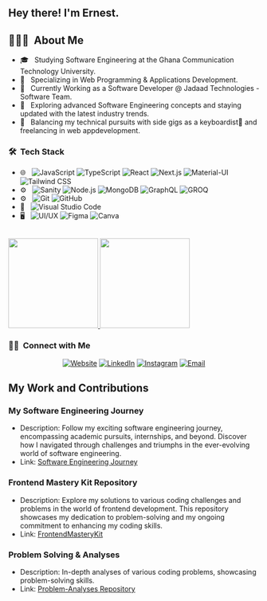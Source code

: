 <h2>Hey there! I'm Ernest.</h2>

## 👨🏻‍💻 &nbsp;About Me

- 🎓 &nbsp; Studying Software Engineering at the Ghana Communication Technology University.
- 📱 &nbsp; Specializing in Web Programming & Applications Development.
- 💼 &nbsp; Currently Working as a Software Developer @ Jadaad Technologies - Software Team.
- 🌱 &nbsp; Exploring advanced Software Engineering concepts and staying updated with the latest industry trends.
- 🔧 &nbsp; Balancing my technical pursuits with side gigs as a keyboardist🎹 and freelancing in web appdevelopment.

<h3> 🛠 &nbsp;Tech Stack</h3>

- 🌐 &nbsp;
  ![JavaScript](https://img.shields.io/badge/-JavaScript-333333?style=flat&logo=javascript)
  ![TypeScript](https://img.shields.io/badge/-TypeScript-333333?style=flat&logo=typescript&logoColor=007ACC)
  ![React](https://img.shields.io/badge/-React-333333?style=flat&logo=react)
  ![Next.js](https://img.shields.io/badge/-Next.js-333333?style=flat&logo=nextdotjs&logoColor=white)
  ![Material-UI](https://img.shields.io/badge/-Material--UI-333333?style=flat&logo=material-ui&logoColor=007ACC)
  ![Tailwind CSS](https://img.shields.io/badge/-Tailwind%20CSS-333333?style=flat&logo=tailwind-css&logoColor=06B6D4)
- ⚙️ &nbsp;
  ![Sanity](https://img.shields.io/badge/-Sanity-333333?style=flat&logo=sanity&logoColor=F03E2F)
  ![Node.js](https://img.shields.io/badge/-Node.js-333333?style=flat&logo=node.js&logoColor=339933)
  ![MongoDB](https://img.shields.io/badge/-MongoDB-333333?style=flat&logo=mongodb&logoColor=47A248)
  ![GraphQL](https://img.shields.io/badge/-GraphQL-333333?style=flat&logo=graphql&logoColor=E10098)
  ![GROQ](https://img.shields.io/badge/-GROQ-333333?style=flat&logo=groq&logoColor=00E599)
- ⚙️ &nbsp;
  ![Git](https://img.shields.io/badge/-Git-333333?style=flat&logo=git)
  ![GitHub](https://img.shields.io/badge/-GitHub-333333?style=flat&logo=github)
- 🔧 &nbsp;
  ![Visual Studio Code](https://img.shields.io/badge/-Visual%20Studio%20Code-333333?style=flat&logo=visual-studio-code&logoColor=007ACC)
- 🖥 &nbsp;
  ![UI/UX](https://img.shields.io/badge/-UI/UX-4A90E2?style=flat&logo=ui&logoColor=white)
  ![Figma](https://img.shields.io/badge/-Figma-F24E1E?style=flat&logo=figma&logoColor=white)
  ![Canva](https://img.shields.io/badge/-Canva-00C4CC?style=flat&logo=canva&logoColor=white)

<br/>
 
<a href="https://github.com/Ernest-Yoyowah">
  <img height="180em" src="https://github-readme-stats.vercel.app/api?username=Ernest-Yoyowah&theme=buefy&show_icons=true" />
  <img height="180em" src="https://github-readme-stats.vercel.app/api/top-langs/?username=Ernest-Yoyowah&theme=buefy&layout=compact" />
</a>

<br/>

<h3> 🤝🏻 &nbsp;Connect with Me </h3>

<p align="center">
  <a href="https://ernestyoyowah.netlify.app/"><img alt="Website" src="https://img.shields.io/badge/Website-https://ernestyoyowah.netlify.app-blue?style=flat-square&logo=google-chrome"></a>
<a href="https://www.linkedin.com/in/ernestyoyowah/"><img alt="LinkedIn" src="https://img.shields.io/badge/LinkedIn-Ernest%20Yoyowah-blue?style=flat-square&logo=linkedin"></a>
<a href="https://www.instagram.com/ernest_yoyowah_jnr/"><img alt="Instagram" src="https://img.shields.io/badge/Instagram-ernest_yoyowah_jnr_-blue?style=flat-square&logo=instagram"></a>
<a href="mailto:ernestniiyoyowah@gmail.com"><img alt="Email" src="https://img.shields.io/badge/Email-ernestniiyoyowah@gmail.com-blue?style=flat-square&logo=gmail"></a>
</p>

## My Work and Contributions

### My Software Engineering Journey
- Description: Follow my exciting software engineering journey, encompassing academic pursuits, internships, and beyond. Discover how I navigated through challenges and triumphs in the ever-evolving world of software engineering.
- Link: [Software Engineering Journey](https://github.com/Ernest-Yoyowah/software-engineering-journey)


### Frontend Mastery Kit Repository

- Description: Explore my solutions to various coding challenges and problems in the world of frontend development. This repository showcases my dedication to problem-solving and my ongoing commitment to enhancing my coding skills.
- Link: [FrontendMasteryKit](https://github.com/Ernest-Yoyowah/FrontendMasteryKit)

### Problem Solving & Analyses
- Description: In-depth analyses of various coding problems, showcasing problem-solving skills.
- Link: [Problem-Analyses Repository](https://github.com/Ernest-Yoyowah/Problem-Analyses)
  
